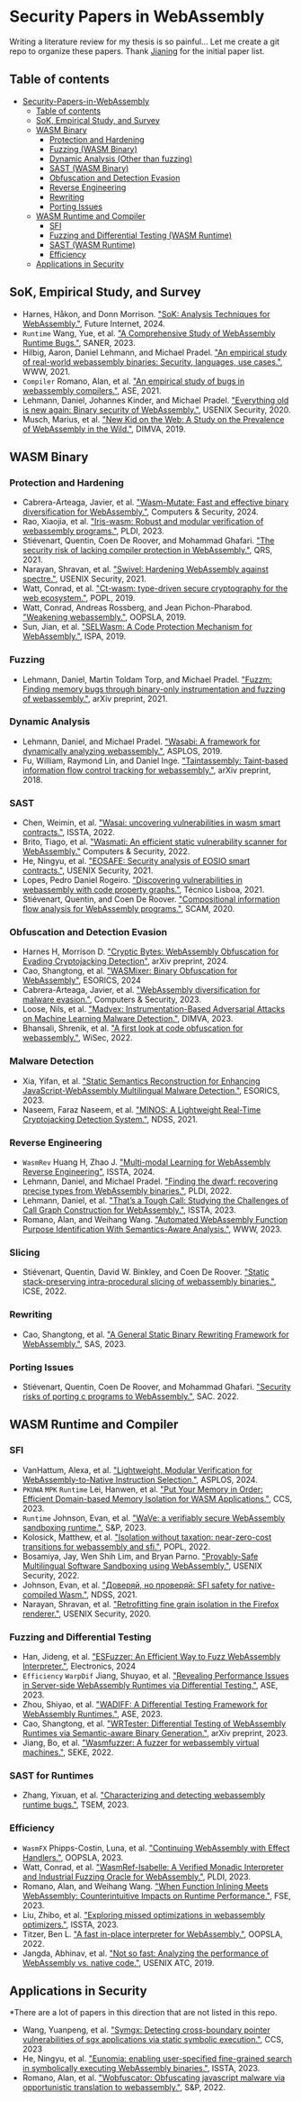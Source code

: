 # Security Papers in WebAssembly
Writing a literature review for my thesis is so painful... Let me create a git repo to organize these papers. Thank [Jianing](https://wasm.jianing.wang/#/papers) for the initial paper list.

## Table of contents
- [Security-Papers-in-WebAssembly](#security-papers-in-webassembly)
	- [Table of contents](#table-of-contents)
	- [SoK, Empirical Study, and Survey](sok,-empirical-study,-and-survey)
	- [WASM Binary](#wasm-binary)
	  - [Protection and Hardening](#protection-and-hardening)
	  - [Fuzzing (WASM Binary)](#fuzzing)
	  - [Dynamic Analysis (Other than fuzzing)](dynamic-analysis)
	  - [SAST (WASM Binary)](#sast)
	  - [Obfuscation and Detection Evasion](#obfuscation-and-detection-evasion)
	  - [Reverse Engineering](#reverse-engineering)
	  - [Rewriting](#rewriting)
	  - [Porting Issues](#porting-issues)
	- [WASM Runtime and Compiler](#wasm-runtime-and-compiler)
 		- [SFI](#sfi)
 		- [Fuzzing and Differential Testing (WASM Runtime)](#fuzzing-and-differential-testing)
 		- [SAST (WASM Runtime)](#sast-for-runtimes)
		- [Efficiency](#efficiency)
	- [Applications in Security](#applications-in-security)

## SoK, Empirical Study, and Survey
- Harnes, Håkon, and Donn Morrison. ["SoK: Analysis Techniques for WebAssembly."](https://www.mdpi.com/1999-5903/16/3/84/pdf), Future Internet, 2024.
- `Runtime` Wang, Yue, et al. ["A Comprehensive Study of WebAssembly Runtime Bugs."](https://ieeexplore.ieee.org/abstract/document/10123536), SANER, 2023.
- Hilbig, Aaron, Daniel Lehmann, and Michael Pradel. ["An empirical study of real-world webassembly binaries: Security, languages, use cases."](https://www.software-lab.org/publications/www2021.pdf), WWW, 2021.
- `Compiler` Romano, Alan, et al. ["An empirical study of bugs in webassembly compilers."](https://par.nsf.gov/servlets/purl/10312862), ASE, 2021.
- Lehmann, Daniel, Johannes Kinder, and Michael Pradel. ["Everything old is new again: Binary security of WebAssembly."](https://www.usenix.org/system/files/sec20-lehmann.pdf), USENIX Security, 2020.
- Musch, Marius, et al. ["New Kid on the Web: A Study on the Prevalence of WebAssembly in the Wild."](https://intellisec.org/pubs/2019a-dimva.pdf), DIMVA, 2019.

## WASM Binary
  
### Protection and Hardening
- Cabrera-Arteaga, Javier, et al. ["Wasm-Mutate: Fast and effective binary diversification for WebAssembly."](https://www.sciencedirect.com/science/article/pii/S0167404824000324), Computers & Security, 2024.
- Rao, Xiaojia, et al. ["Iris-wasm: Robust and modular verification of webassembly programs."](https://dl.acm.org/doi/pdf/10.1145/3591265), PLDI, 2023.
- Stiévenart, Quentin, Coen De Roover, and Mohammad Ghafari. ["The security risk of lacking compiler protection in WebAssembly."](https://arxiv.org/pdf/2111.01421), QRS, 2021.
- Narayan, Shravan, et al. ["Swivel: Hardening WebAssembly against spectre."](https://www.usenix.org/system/files/sec21-narayan.pdf), USENIX Security, 2021.
- Watt, Conrad, et al. ["Ct-wasm: type-driven secure cryptography for the web ecosystem."](https://dl.acm.org/doi/pdf/10.1145/3290390), POPL, 2019.
- Watt, Conrad, Andreas Rossberg, and Jean Pichon-Pharabod. ["Weakening webassembly."](https://dl.acm.org/doi/pdf/10.1145/3360559), OOPSLA, 2019.
- Sun, Jian, et al. ["SELWasm: A Code Protection Mechanism for WebAssembly."](https://ieeexplore.ieee.org/abstract/document/9047432), ISPA, 2019.


### Fuzzing
- Lehmann, Daniel, Martin Toldam Torp, and Michael Pradel. ["Fuzzm: Finding memory bugs through binary-only instrumentation and fuzzing of webassembly."](https://arxiv.org/pdf/2110.15433), arXiv preprint, 2021.

### Dynamic Analysis 
- Lehmann, Daniel, and Michael Pradel. ["Wasabi: A framework for dynamically analyzing webassembly."](https://arxiv.org/pdf/1808.10652), ASPLOS, 2019.
- Fu, William, Raymond Lin, and Daniel Inge. ["Taintassembly: Taint-based information flow control tracking for webassembly."](https://arxiv.org/pdf/1802.01050), arXiv preprint, 2018.

### SAST
- Chen, Weimin, et al. ["Wasai: uncovering vulnerabilities in wasm smart contracts."](https://dl.acm.org/doi/pdf/10.1145/3533767.3534218), ISSTA, 2022.
- Brito, Tiago, et al. ["Wasmati: An efficient static vulnerability scanner for WebAssembly."](https://www.sciencedirect.com/science/article/pii/S0167404822001407) Computers & Security, 2022.
- He, Ningyu, et al. ["EOSAFE: Security analysis of EOSIO smart contracts."](https://www.usenix.org/system/files/sec21-he-ningyu.pdf), USENIX Security, 2021.
- Lopes, Pedro Daniel Rogeiro. ["Discovering vulnerabilities in webassembly with code property graphs."](https://syssec.dpss.inesc-id.pt/projects/tr-wasmati.pdf), Técnico Lisboa, 2021.
- Stiévenart, Quentin, and Coen De Roover. ["Compositional information flow analysis for WebAssembly programs."](https://cris.vub.be/ws/files/75991494/informationflow_copyright.pdf), SCAM, 2020.

### Obfuscation and Detection Evasion
- Harnes H, Morrison D. ["Cryptic Bytes: WebAssembly Obfuscation for Evading Cryptojacking Detection"](https://arxiv.org/pdf/2403.15197), arXiv preprint, 2024.
- Cao, Shangtong, et al. ["WASMixer: Binary Obfuscation for WebAssembly"](https://arxiv.org/pdf/2308.03123), ESORICS, 2024
- Cabrera-Arteaga, Javier, et al. ["WebAssembly diversification for malware evasion."](https://www.sciencedirect.com/science/article/pii/S0167404823002067), Computers & Security, 2023.
- Loose, Nils, et al. ["Madvex: Instrumentation-Based Adversarial Attacks on Machine Learning Malware Detection."](https://arxiv.org/pdf/2305.02559), DIMVA, 2023.
- Bhansali, Shrenik, et al. ["A first look at code obfuscation for webassembly."](https://dl.acm.org/doi/pdf/10.1145/3507657.3528560), WiSec, 2022.
  
### Malware Detection
- Xia, Yifan, et al. ["Static Semantics Reconstruction for Enhancing JavaScript-WebAssembly Multilingual Malware Detection."](https://arxiv.org/pdf/2310.17304), ESORICS, 2023.
- Naseem, Faraz Naseem, et al. ["MINOS: A Lightweight Real-Time Cryptojacking Detection System."](https://www.researchgate.net/profile/Ahmet-Aris/publication/349109071_MINOS_A_Lightweight_Real-Time_Cryptojacking_Detection_System/links/61488e123c6cb310697fba33/MINOS-A-Lightweight-Real-Time-Cryptojacking-Detection-System.pdf), NDSS, 2021.

### Reverse Engineering
- `WasmRev` Huang H, Zhao J. ["Multi-modal Learning for WebAssembly Reverse Engineering"](https://arxiv.org/pdf/2404.03171), ISSTA, 2024.
- Lehmann, Daniel, and Michael Pradel. ["Finding the dwarf: recovering precise types from WebAssembly binaries."](https://www.software-lab.org/publications/pldi2022.pdf), PLDI, 2022.
- Lehmann, Daniel, et al. ["That’s a Tough Call: Studying the Challenges of Call Graph Construction for WebAssembly."](https://dl.acm.org/doi/abs/10.1145/3597926.3598104), ISSTA, 2023.
- Romano, Alan, and Weihang Wang. ["Automated WebAssembly Function Purpose Identification With Semantics-Aware Analysis."](https://dl.acm.org/doi/pdf/10.1145/3543507.3583235), WWW, 2023.


### Slicing
- Stiévenart, Quentin, David W. Binkley, and Coen De Roover. ["Static stack-preserving intra-procedural slicing of webassembly binaries."](http://soft.vub.ac.be/Publications/2022/vub-tr-soft-22-04.pdf), ICSE, 2022.

### Rewriting
- Cao, Shangtong, et al. ["A General Static Binary Rewriting Framework for WebAssembly."](https://arxiv.org/pdf/2305.01454), SAS, 2023.

### Porting Issues
- Stiévenart, Quentin, Coen De Roover, and Mohammad Ghafari. ["Security risks of porting c programs to WebAssembly."](https://arxiv.org/pdf/2112.11745), SAC. 2022.


## WASM Runtime and Compiler

### SFI
- VanHattum, Alexa, et al. ["Lightweight, Modular Verification for WebAssembly-to-Native Instruction Selection."](https://cs.wellesley.edu/~avh/veri-isle-preprint.pdf), ASPLOS, 2024.
- `PKUWA` `MPK` `Runtime` Lei, Hanwen, et al. ["Put Your Memory in Order: Efficient Domain-based Memory Isolation for WASM Applications."](https://dl.acm.org/doi/pdf/10.1145/3576915.3623205), CCS, 2023.
- `Runtime` Johnson, Evan, et al. ["WaVe: a verifiably secure WebAssembly sandboxing runtime."](https://cseweb.ucsd.edu/~dstefan/pubs/johnson:2023:wave.pdf), S&P, 2023.
- Kolosick, Matthew, et al. ["Isolation without taxation: near-zero-cost transitions for webassembly and sfi."](https://dl.acm.org/doi/pdf/10.1145/3498688), POPL, 2022.
- Bosamiya, Jay, Wen Shih Lim, and Bryan Parno. ["Provably-Safe Multilingual Software Sandboxing using WebAssembly."](https://www.usenix.org/system/files/sec22-bosamiya.pdf), USENIX Security, 2022.
- Johnson, Evan, et al. ["Доверяй, но проверяй: SFI safety for native-compiled Wasm."](https://par.nsf.gov/servlets/purl/10228509), NDSS, 2021.
- Narayan, Shravan, et al. ["Retrofitting fine grain isolation in the Firefox renderer."](https://www.usenix.org/system/files/sec20-narayan.pdf), USENIX Security, 2020.

### Fuzzing and Differential Testing
- Han, Jideng, et al. ["ESFuzzer: An Efficient Way to Fuzz WebAssembly Interpreter."](https://www.mdpi.com/2079-9292/13/8/1498), Electronics, 2024
- `Efficiency` `WarpDif` Jiang, Shuyao, et al. ["Revealing Performance Issues in Server-side WebAssembly Runtimes via Differential Testing."](https://arxiv.org/pdf/2309.12167), ASE, 2023.
- Zhou, Shiyao, et al. ["WADIFF: A Differential Testing Framework for WebAssembly Runtimes."](https://ieeexplore.ieee.org/abstract/document/10298359), ASE, 2023.
- Cao, Shangtong, et al. ["WRTester: Differential Testing of WebAssembly Runtimes via Semantic-aware Binary Generation."](https://arxiv.org/html/2312.10456v1), arXiv preprint, 2023.
- Jiang, Bo, et al. ["Wasmfuzzer: A fuzzer for webassembly virtual machines."](https://ksiresearch.org/seke/seke22paper/paper165.pdf), SEKE, 2022.


### SAST for Runtimes
- Zhang, Yixuan, et al. ["Characterizing and detecting webassembly runtime bugs."](https://arxiv.org/pdf/2301.12102), TSEM, 2023.

### Efficiency
- `WasmFX` Phipps-Costin, Luna, et al. ["Continuing WebAssembly with Effect Handlers."](https://dl.acm.org/doi/pdf/10.1145/3622814), OOPSLA, 2023.
- Watt, Conrad, et al. ["WasmRef-Isabelle: A Verified Monadic Interpreter and Industrial Fuzzing Oracle for WebAssembly."](https://dl.acm.org/doi/pdf/10.1145/3591224), PLDI, 2023.
- Romano, Alan, and Weihang Wang. ["When Function Inlining Meets WebAssembly: Counterintuitive Impacts on Runtime Performance."](https://dl.acm.org/doi/pdf/10.1145/3611643.3616311), FSE, 2023.
- Liu, Zhibo, et al. ["Exploring missed optimizations in webassembly optimizers."](https://www.cse.cuhk.edu.hk/~wei/papers/issta23_wasm.pdf), ISSTA, 2023.
- Titzer, Ben L. ["A fast in-place interpreter for WebAssembly."](https://dl.acm.org/doi/pdf/10.1145/3563311), OOPSLA, 2022.
- Jangda, Abhinav, et al. ["Not so fast: Analyzing the performance of WebAssembly vs. native code."](https://www.usenix.org/system/files/atc19-jangda.pdf), USENIX ATC, 2019.

## Applications in Security
*There are a lot of papers in this direction that are not listed in this repo.
- Wang, Yuanpeng, et al. ["Symgx: Detecting cross-boundary pointer vulnerabilities of sgx applications via static symbolic execution."](https://vtechworks.lib.vt.edu/bitstreams/4fb7d5ad-254d-4b31-9a52-640bd5c5956a/download), CCS, 2023
- He, Ningyu, et al. ["Eunomia: enabling user-specified fine-grained search in symbolically executing WebAssembly binaries."](https://arxiv.org/pdf/2304.07204), ISSTA, 2023.
- Romano, Alan, et al. ["Wobfuscator: Obfuscating javascript malware via opportunistic translation to webassembly."](https://par.nsf.gov/servlets/purl/10391578), S&P, 2022.
